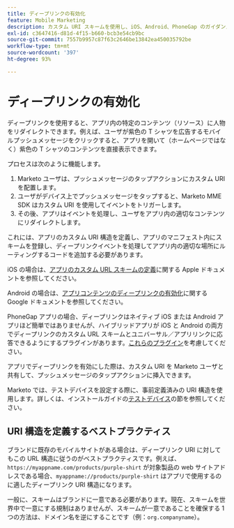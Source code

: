 ```yaml
---
title: ディープリンクの有効化
feature: Mobile Marketing
description: カスタム URI スキームを使用し、iOS、Android、PhoneGap のガイダンスとベストプラクティスに基づいて、Marketo プッシュメッセージに対してアプリでディープリンクを有効にする方法を説明します。
exl-id: c3647416-d81d-4f15-b660-bcb3e54cb9bc
source-git-commit: 7557b9957c87f63c2646be13842ea450035792be
workflow-type: tm+mt
source-wordcount: '397'
ht-degree: 93%

---
```


# ディープリンクの有効化

ディープリンクを使用すると、アプリ内の特定のコンテンツ（リソース）に人物をリダイレクトできます。例えば、ユーザが紫色の T シャツを広告するモバイルプッシュメッセージをクリックすると、アプリを開いて（ホームページではなく）紫色の T シャツのコンテンツを直接表示できます。

プロセスは次のように機能します。

1. Marketo ユーザは、プッシュメッセージのタップアクションにカスタム URI を配置します。
1. ユーザがデバイス上でプッシュメッセージをタップすると、Marketo MME SDK はカスタム URI を使用してイベントをトリガーします。
1. その後、アプリはイベントを処理し、ユーザをアプリ内の適切なコンテンツにリダイレクトします。

これには、アプリのカスタム URI 構造を定義し、アプリのマニフェスト内にスキームを登録し、ディープリンクイベントを処理してアプリ内の適切な場所にルーティングするコードを追加する必要があります。

iOS の場合は、[アプリのカスタム URL スキームの定義](https://developer.apple.com/documentation/xcode/defining-a-custom-url-scheme-for-your-app)に関する Apple ドキュメントを参照してください。

Android の場合は、[アプリコンテンツのディープリンクの有効化](https://developer.android.com/training/app-links/deep-linking)に関する Google ドキュメントを参照してください。

PhoneGap アプリの場合、ディープリンクはネイティブ iOS または Android アプリほど簡単ではありませんが、ハイブリッドアプリが iOS と Android の両方でディープリンクのカスタム URL スキームとユニバーサル／アプリリンクに応答できるようにするプラグインがあります。[これらのプラグイン](https://cordova.apache.org/plugins/?q=deeplink)を考慮してください。

アプリでディープリンクを有効にした際は、カスタム URI を Marketo ユーザと共有して、プッシュメッセージのタップアクションに挿入できます。

Marketo では、テストデバイスを設定する際に、事前定義済みの URI 構造を使用します。詳しくは、インストールガイドの[テストデバイス](installation.md)の節を参照してください。

## URI 構造を定義するベストプラクティス

ブランドに既存のモバイルサイトがある場合は、ディープリンク URI に対してもこの URL 構造に従うのがベストプラクティスです。例えば、`https://myappname.com/products/purple-shirt` が対象製品の web サイトアドレスである場合、`myappname://products/purple-shirt` はアプリで使用するのに適したディープリンク URI 構造になります。

一般に、スキームはブランドに一意である必要があります。現在、スキームを世界中で一意にする規制はありませんが、スキームが一意であることを確保する 1 つの方法は、ドメイン名を逆にすることです（例：`org.companyname`）。
